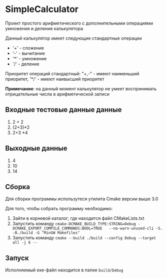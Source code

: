 # SimpleCalculator
Проект простого арифметического с дополнительными операциями умножения и деления калькулятора

Данный калькулятор имеет следующие стандартные операции

* '+' - сложение
* '-' - вычитание
* '*' - умножение
* '/' - деление

Приоритет операций стандартный: "+,-" - имеют наименьший приоритет, '*/' - имеют наивысший приоритет

**Примечание**: на данный момент калькулятор не умеет воспринимать отрицательные числа в арифметической записи

## Входные тестовые данные данные

1. 2 + 2
2. (2+3)*2
3. 2+3 *4

## Выходные данные

1. 4
2. 10
3. 14

## Cборка 

Для сборки программы использутеся утилита Cmake версии выше 3.0

Для того, чтобы собрать программу необходимо:

1. Зайти в корневой каталог, где находится файл CMakeLists.txt
2. Запустить команду ``cmake-DCMAKE_BUILD_TYPE:STRING=Debug -DCMAKE_EXPORT_COMPILE_COMMANDS:BOOL=TRUE   --no-warn-unused-cli -S. -B./build -G "MinGW Makefiles"``
3. Запустить команду ``cmake --build ./build --config Debug --target all -j 6 --``

## Запуск

Исполняемый exe-файл находится в папке ``build/Debug``